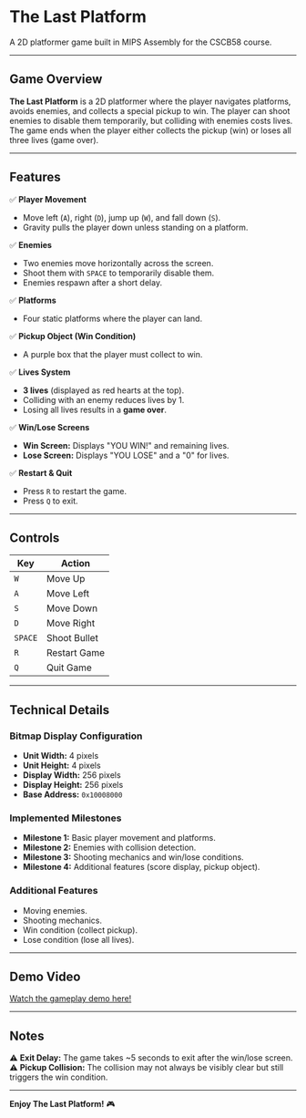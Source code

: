 # The Last Platform  

A 2D platformer game built in MIPS Assembly for the CSCB58 course.  

---

## **Game Overview**  
**The Last Platform** is a 2D platformer where the player navigates platforms, avoids enemies, and collects a special pickup to win. The player can shoot enemies to disable them temporarily, but colliding with enemies costs lives. The game ends when the player either collects the pickup (win) or loses all three lives (game over).  

---

## **Features**  
✅ **Player Movement**  
- Move left (`A`), right (`D`), jump up (`W`), and fall down (`S`).  
- Gravity pulls the player down unless standing on a platform.  

✅ **Enemies**  
- Two enemies move horizontally across the screen.  
- Shoot them with `SPACE` to temporarily disable them.  
- Enemies respawn after a short delay.  

✅ **Platforms**  
- Four static platforms where the player can land.  

✅ **Pickup Object (Win Condition)**  
- A purple box that the player must collect to win.  

✅ **Lives System**  
- **3 lives** (displayed as red hearts at the top).  
- Colliding with an enemy reduces lives by 1.  
- Losing all lives results in a **game over**.  

✅ **Win/Lose Screens**  
- **Win Screen:** Displays "YOU WIN!" and remaining lives.  
- **Lose Screen:** Displays "YOU LOSE" and a "0" for lives.  

✅ **Restart & Quit**  
- Press `R` to restart the game.  
- Press `Q` to exit.  

---

## **Controls**  
| Key       | Action               |  
|-----------|----------------------|  
| `W`       | Move Up              |  
| `A`       | Move Left            |  
| `S`       | Move Down            |  
| `D`       | Move Right           |  
| `SPACE`   | Shoot Bullet         |  
| `R`       | Restart Game         |  
| `Q`       | Quit Game            |  

---

## **Technical Details**  
### **Bitmap Display Configuration**  
- **Unit Width:** 4 pixels  
- **Unit Height:** 4 pixels  
- **Display Width:** 256 pixels  
- **Display Height:** 256 pixels  
- **Base Address:** `0x10008000`  

### **Implemented Milestones**  
- **Milestone 1:** Basic player movement and platforms.  
- **Milestone 2:** Enemies with collision detection.  
- **Milestone 3:** Shooting mechanics and win/lose conditions.  
- **Milestone 4:** Additional features (score display, pickup object).  

### **Additional Features**  
- Moving enemies.  
- Shooting mechanics.  
- Win condition (collect pickup).  
- Lose condition (lose all lives).  

---

## **Demo Video**  
[Watch the gameplay demo here!](https://youtu.be/22EZa2zj2D0)  

---

## **Notes**  
⚠ **Exit Delay:** The game takes ~5 seconds to exit after the win/lose screen.  
⚠ **Pickup Collision:** The collision may not always be visibly clear but still triggers the win condition.  

---
**Enjoy The Last Platform!** 🎮  
